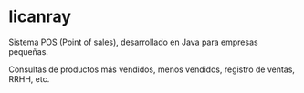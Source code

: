# licanray

Sistema POS (Point of sales), desarrollado en Java para empresas pequeñas.

Consultas de productos más vendidos, menos vendidos, registro de ventas, RRHH, etc.
